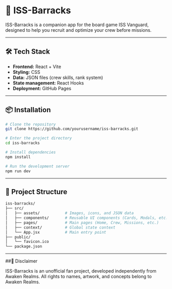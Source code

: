 # 🚀 ISS-Barracks
ISS-Barracks is a companion app for the board game ISS Vanguard, designed to help you recruit and optimize your crew before missions.

---

## 🛠️ Tech Stack

- **Frontend:** React + Vite  
- **Styling:** CSS  
- **Data:** JSON files (crew skills, rank system)  
- **State management:** React Hooks
- **Deployment:** GitHub Pages

---

## 📦 Installation

```bash
# Clone the repository
git clone https://github.com/yourusername/iss-barracks.git

# Enter the project directory
cd iss-barracks

# Install dependencies
npm install

# Run the development server
npm run dev
```

---

## 🧩 Project Structure

```bash
iss-barracks/
├── src/
│   ├── assets/           # Images, icons, and JSON data
│   ├── components/       # Reusable UI components (Cards, Modals, etc.)
│   ├── pages/            # Main pages (Home, Crew, Missions, etc.)
│   ├── context/          # Global state context
│   └── App.jsx           # Main entry point
├── public/
│   └── favicon.ico
└── package.json
```

---

##📜 Disclaimer

ISS-Barracks is an unofficial fan project, developed independently from Awaken Realms.
All rights to names, artwork, and concepts belong to Awaken Realms.